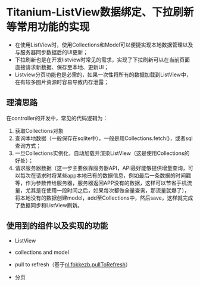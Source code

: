 
# Titanium-ListView数据绑定、下拉刷新等常用功能的实现
- 在使用ListView时，使用Collections和Model可以便捷实现本地数据管理以及与服务器同步数据后的UI更新；
- 下拉刷新也是在开发listview时常见的需求，实现了下拉刷新可以在当前页面直接请求新数据、保存至本地、更新UI；
- Listview分页功能也是必需的，如果一次性将所有的数据加载到ListView中，在有较多图片资源时容易导致内存泄露；

## 理清思路
在controller的开发中，常见的代码逻辑为：
1. 获取Collections对象
2. 查询本地数据（一般保存在sqlite中），一般是用Collections.fetch()，或者sql查询方式；
3. 一旦Collections实例化，自动加载并渲染ListView（这是使用Collections的好处）；
4. 请求服务器数据（这一步主要依靠服务器API，API最好能够提供增量查询，可以每次在请求时将某些app本地已有的数据信息，例如最后一条数据的时间戳等，作为参数传给服务器，服务器返回APP没有的数据，这样可以节省手机流量，尤其是在使用一段时间之后，如果每次都做全量查询，那流量就爆了），将本地没有的数据创建model，add至Collections中，然后save，这样就完成了数据同步和ListView刷新。

## 使用到的组件以及实现的功能
- ListView
- collections and model
- pull to refresh（基于[nl.fokkezb.pullToRefresh][1]）
- 分页


  [1]: https://github.com/FokkeZB/nl.fokkezb.pullToRefresh